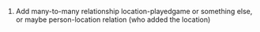 1. Add many-to-many relationship location-playedgame or something else, or maybe person-location relation (who added the location)